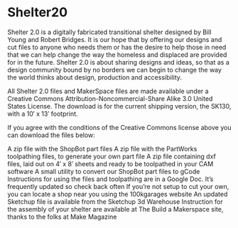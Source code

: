 Shelter20
=========
Shelter 2.0 is  a digitally fabricated transitional shelter designed by Bill Young and Robert Bridges.  It is our hope that by offering our designs and cut files to anyone who needs them or has the desire to help those in need that we can help change the way the homeless and displaced are provided for in the future. Shelter 2.0 is about sharing designs and ideas, so that as a design community bound by no borders we can begin to change the way the world thinks about design, production and accessibility.

All Shelter 2.0 files and MakerSpace files are made available under a Creative Commons Attribution-Noncommercial-Share Alike 3.0 United States License. The download is for the current shipping version, the SK130, with a 10′ x 13′ footprint.

If you agree with the conditions of the Creative Commons license above you can download the files below:

A zip file with the ShopBot part files
A zip file with the PartWorks toolpathing files, to generate your own part file
A zip file containing dxf files, laid out on 4′ x 8′ sheets and ready to be toolpathed in your CAM software
A small utility to convert our ShopBot part files to gCode
Instructions for using the files and toolpathing are in a Google Doc. It’s frequently updated so check back often
If you’re not setup to cut your own, you can locate a shop near you using the 100kgarages website
An updated Sketchup file is available from the Sketchup 3d Warehouse
Instruction for the assembly of your shelter are available at The Build a Makerspace site, thanks to the folks at Make Magazine
